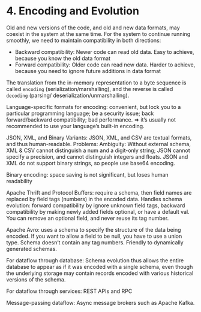 # 4. Encoding and Evolution
Old and new versions of the code, and old and new data formats, may coexist in the system at the same time. For the system to continue running smoothly, we need to maintain compatibility in both directions:
- Backward compatibility: Newer code can read old data. Easy to achieve, because you know the old data format
- Forward compatibility: Older code can read new data. Harder to achieve, because you need to ignore future additions in data format

The translation from the in-memory representation to a byte sequence is called `encoding` (serialization/marshalling), and the reverse is called `decoding` (parsing/ deserialization/unmarshalling).

Language-specific formats for encoding: convenient, but lock you to a particular programming language; be a security issue; back forward/backward compatibility; bad performance. => it’s usually not recommended to use your language’s built-in encoding. 

JSON, XML, and Binary Variants: JSON, XML, and CSV are textual formats, and thus human-readable. Problems: Ambiguity: Without external schema, XML & CSV cannot distinguish a num and a digit-only string; JSON cannot specify a precision, and cannot distinguish integers and floats. JSON and XML do not support binary strings, so people use base64 encoding. 

Binary encoding: space saving is not significant, but loses human readability

Apache Thrift and Protocol Buffers: require a schema, then field names are replaced by field tags (numbers) in the encoded data. Handles schema evolution: forward compatibility by ignore unknown field tags, backward compatibility by making newly added fields optional, or have a default val. You can remove an optional field, and never reuse its tag number. 

Apache Avro: uses a schema to specify the structure of the data being encoded. If you want to allow a field to be null, you have to use a union type. Schema doesn’t contain any tag numbers. Friendly to dynamically generated schemas.

For dataflow through database: Schema evolution thus allows the entire database to appear as if it was encoded with a single schema, even though the underlying storage may contain records encoded with various historical versions of the schema.

For dataflow through services: REST APIs and RPC 

Message-passing dataflow: Async message brokers such as Apache Kafka. 





































